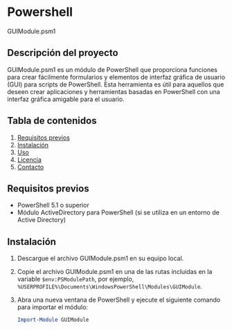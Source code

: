 # Powershell
GUIModule.psm1

## Descripción del proyecto

GUIModule.psm1 es un módulo de PowerShell que proporciona funciones para crear fácilmente formularios y elementos de interfaz gráfica de usuario (GUI) para scripts de PowerShell. Esta herramienta es útil para aquellos que deseen crear aplicaciones y herramientas basadas en PowerShell con una interfaz gráfica amigable para el usuario.

## Tabla de contenidos

1. [Requisitos previos](#requisitos-previos)
2. [Instalación](#instalación)
3. [Uso](#uso)
4. [Licencia](#licencia)
5. [Contacto](#contacto)

## Requisitos previos

- PowerShell 5.1 o superior
- Módulo ActiveDirectory para PowerShell (si se utiliza en un entorno de Active Directory)

## Instalación

1. Descargue el archivo GUIModule.psm1 en su equipo local.
2. Copie el archivo GUIModule.psm1 en una de las rutas incluidas en la variable `$env:PSModulePath`, por ejemplo, `%USERPROFILE%\Documents\WindowsPowerShell\Modules\GUIModule`.
3. Abra una nueva ventana de PowerShell y ejecute el siguiente comando para importar el módulo:

   ```powershell
   Import-Module GUIModule
